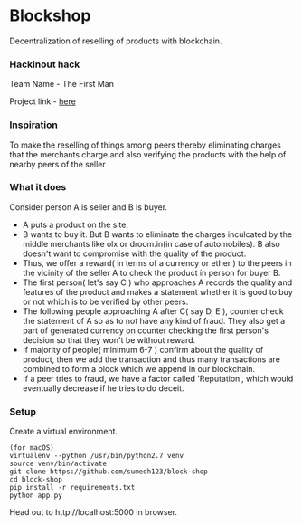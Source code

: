 # Blockshop
Decentralization of reselling of products with blockchain.

### Hackinout hack
Team Name - The First Man

Project link - [here](https://devpost.com/software/block-shop)

### Inspiration
To make the reselling of things among peers thereby eliminating charges that the merchants charge and also verifying the products with the help of nearby peers of the seller

### What it does
Consider person A is seller and B is buyer.

- A puts a product on the site.
- B wants to buy it. But B wants to eliminate the charges inculcated by the middle merchants like olx or droom.in(in case of automobiles). B also doesn't want to compromise with the quality of the product.
- Thus, we offer a reward( in terms of a currency or ether ) to the peers in the vicinity of the seller A to check the product in person for buyer B.
- The first person( let's say C ) who approaches A records the quality and features of the product and makes a statement whether it is good to buy or not which is to be verified by other peers.
- The following people approaching A after C( say D, E ), counter check the statement of A so as to not have any kind of fraud. They also get a part of generated currency on counter checking the first person's decision so that they won't be without reward.
- If majority of people( minimum 6-7 ) confirm about the quality of product, then we add the transaction and thus many transactions are combined to form a block which we append in our blockchain.
- If a peer tries to fraud, we have a factor called 'Reputation', which would eventually decrease if he tries to do deceit.


### Setup
Create a virtual environment.

```
(for macOS)
virtualenv --python /usr/bin/python2.7 venv
source venv/bin/activate
git clone https://github.com/sumedh123/block-shop
cd block-shop
pip install -r requirements.txt
python app.py
```

Head out to http://localhost:5000 in browser.
